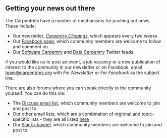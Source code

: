 ## Getting your news out there

The Carpentries have a number of mechanisms for pushing out news. These include:

- Our newsletter, [*Carpentry Clippings*](http://eepurl.com/cfODMH), which appears every two weeks
- Our [Facebook page](https://www.facebook.com/carpentries), which community members are welcome to follow and comment on
- Our [Software Carpentry](https://twitter.com/swcarpentry) and [Data Carpentry](https://twitter.com/datacarpentry) Twitter feeds

if you would like us to post an event, a job vacancy or a new publication of interest to the community in our newsletter or 
on Facebook, email [team@carpentries.org](mailto:team@carpentries.org) with 
*For Newsletter* or *For Facebook* as the subject line.

There are also forums where you can speak directly to the community yourself. You can do this via:

- The [Discuss email list](http://carpentries.topicbox.com/groups/discuss), which community members are welcome to join and post to
- Our other email lists, which are a combination of regional and topic-specific lists - they are all listed [here](https://software-carpentry.org/join/)
- Our [Slack channel](https://swc-slack-invite.herokuapp.com/), which community members are welcome to join and post to
